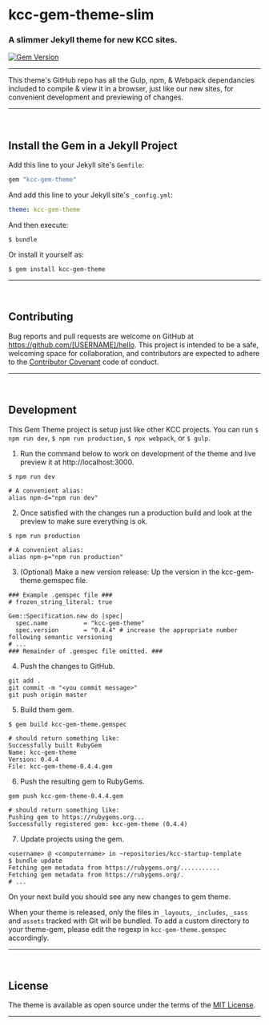 # kcc-gem-theme-slim

### A slimmer Jekyll theme for new KCC sites.

[![Gem Version](https://badge.fury.io/rb/kcc-gem-theme-slim.svg)](https://badge.fury.io/rb/kcc-gem-theme-slim)

---

This theme's GitHub repo has all the Gulp, npm, & Webpack dependancies included to compile & view it in a browser, just like our new sites, for convenient development and previewing of changes.

---

<br>

## Install the Gem in a Jekyll Project

Add this line to your Jekyll site's `Gemfile`:

```ruby
gem "kcc-gem-theme"
```

And add this line to your Jekyll site's `_config.yml`:

```yaml
theme: kcc-gem-theme
```

And then execute:

    $ bundle

Or install it yourself as:

    $ gem install kcc-gem-theme


---

<br>

## Contributing

Bug reports and pull requests are welcome on GitHub at https://github.com/[USERNAME]/hello. This project is intended to be a safe, welcoming space for collaboration, and contributors are expected to adhere to the [Contributor Covenant](http://contributor-covenant.org) code of conduct.

---

<br>

## Development

This Gem Theme project is setup just like other KCC projects. You can run `$ npm run dev`, `$ npm run production`, `$ npx webpack`, or `$ gulp`.

1. Run the command below to work on development of the theme and live preview it at http://localhost:3000.

```shell
$ npm run dev

# A convenient alias:
alias npm-d="npm run dev"
```

2. Once satisfied with the changes run a production build and look at the preview to make sure everything is ok.

```shell
$ npm run production

# A convenient alias:
alias npm-p="npm run production"
```

3. (Optional) Make a new version release: Up the version in the kcc-gem-theme.gemspec file.

```shell
### Example .gemspec file ###
# frozen_string_literal: true

Gem::Specification.new do |spec|
  spec.name          = "kcc-gem-theme"
  spec.version       = "0.4.4" # increase the appropriate number following semantic versioning
# ...
### Remainder of .gemspec file omitted. ###
```

4. Push the changes to GitHub.

```shell
git add .
git commit -m "<you commit message>"
git push origin master
```

5. Build them gem.

```shell
$ gem build kcc-gem-theme.gemspec

# should return something like:
Successfully built RubyGem
Name: kcc-gem-theme
Version: 0.4.4
File: kcc-gem-theme-0.4.4.gem
```

6. Push the resulting gem to RubyGems.

```shell
gem push kcc-gem-theme-0.4.4.gem

# should return something like:
Pushing gem to https://rubygems.org...
Successfully registered gem: kcc-gem-theme (0.4.4)
```

7. Update projects using the gem.

```shell
<username> @ <computername> in ~repositories/kcc-startup-template
$ bundle update
Fetching gem metadata from https://rubygems.org/...........
Fetching gem metadata from https://rubygems.org/.
# ...
```

On your next build you should see any new changes to gem theme.

When your theme is released, only the files in `_layouts`, `_includes`, `_sass` and `assets` tracked with Git will be bundled.
To add a custom directory to your theme-gem, please edit the regexp in `kcc-gem-theme.gemspec` accordingly.

---

<br>

## License

The theme is available as open source under the terms of the [MIT License](https://opensource.org/licenses/MIT).

---
